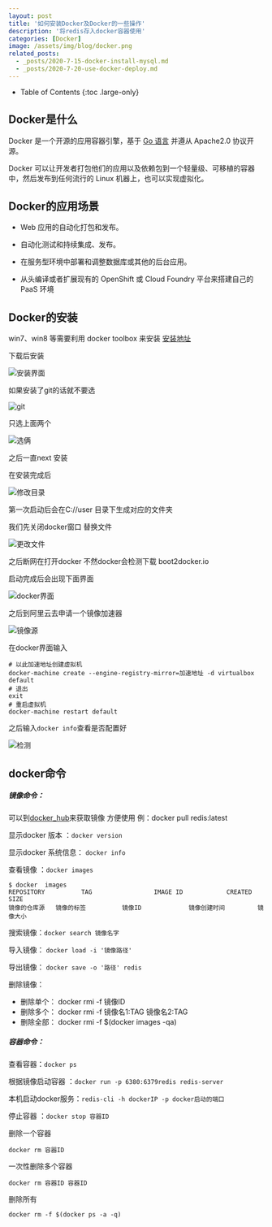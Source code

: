 ```yaml
---
layout: post
title: '如何安装Docker及Docker的一些操作'
description: '将redis存入docker容器使用'
categories: [Docker]
image: /assets/img/blog/docker.png
related_posts:
  - _posts/2020-7-15-docker-install-mysql.md
  - _posts/2020-7-20-use-docker-deploy.md
---
```

- Table of Contents
{:toc .large-only}

## Docker是什么

Docker 是一个开源的应用容器引擎，基于 [Go 语言](https://www.runoob.com/go/go-tutorial.html) 并遵从 Apache2.0 协议开源。

Docker 可以让开发者打包他们的应用以及依赖包到一个轻量级、可移植的容器中，然后发布到任何流行的 Linux 机器上，也可以实现虚拟化。

## Docker的应用场景

- Web 应用的自动化打包和发布。

- 自动化测试和持续集成、发布。

- 在服务型环境中部署和调整数据库或其他的后台应用。

- 从头编译或者扩展现有的 OpenShift 或 Cloud Foundry 平台来搭建自己的 PaaS 环境

## Docker的安装

win7、win8 等需要利用 docker toolbox 来安装 [安装地址](http://mirrors.aliyun.com/docker-toolbox/windows/docker-toolbox/)

下载后安装

![安装界面](/assets/img/docker/install_view.png)

如果安装了git的话就不要选

![git](/assets/img/docker/git.png)

只选上面两个

![选俩](/assets/img/docker/select_option.png)

之后一直next 安装

在安装完成后

![修改目录](/assets/img/docker/change_address.png)

第一次启动后会在C://user 目录下生成对应的文件夹

我们先关闭docker窗口 替换文件

![更改文件](/assets/img/docker/change_file.png)

之后断网在打开docker  不然docker会检测下载 boot2docker.io 

启动完成后会出现下面界面

![docker界面](/assets/img/docker/docker_home.png)

之后到阿里云去申请一个镜像加速器

![镜像源](/assets/img/docker/mirror_source.png)

在docker界面输入

```dos
# 以此加速地址创建虚拟机
docker-machine create --engine-registry-mirror=加速地址 -d virtualbox default
# 退出
exit 
# 重启虚拟机
docker-machine restart default
```

之后输入`docker info`查看是否配置好

![检测](/assets/img/docker/check.png)

## docker命令

##### 镜像命令：

可以到[docker_hub](https://cloud.docker.com/)来获取镜像 方便使用 例：docker pull redis:latest

显示docker 版本 ：`docker version`

显示docker 系统信息： `docker info`

查看镜像 ：`docker images`

```dos
$ docker  images
REPOSITORY          TAG                 IMAGE ID            CREATED             SIZE
镜像的仓库源	 镜像的标签	        镜像ID             镜像创建时间         镜像大小
```

搜索镜像：`docker search 镜像名字`

导入镜像： `docker load -i '镜像路径'`

导出镜像： `docker save -o '路径' redis`

删除镜像：

- 删除单个： docker rmi -f 镜像ID
- 删除多个： docker rmi -f 镜像名1:TAG 镜像名2:TAG
- 删除全部： docker rmi -f $(docker images -qa)

##### 容器命令：

查看容器：`docker ps `

根据镜像启动容器 ：`docker run -p 6380:6379redis redis-server`

本机启动docker服务：`redis-cli -h dockerIP -p docker启动的端口`

停止容器 ：`docker stop 容器ID`

删除一个容器

```dos
docker rm 容器ID
```

一次性删除多个容器

```dos
docker rm 容器ID 容器ID
```

删除所有

```dos
docker rm -f $(docker ps -a -q)
```

